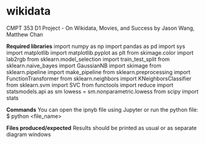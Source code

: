 # wikidata
CMPT 353 D1 Project - On Wikidata, Movies, and Success
by Jason Wang, Matthew Chan

<b>Required libraries</b>
<l>import numpy as np</l>
<l>import pandas as pd</l>
<l>import sys</l>
<l>import matplotlib</l>
<l>import matplotlib.pyplot as plt</l>
<l>from skimage.color import lab2rgb</l>
<l>from sklearn.model_selection import train_test_split</l>
<l>from sklearn.naive_bayes import GaussianNB</l>
<l>import skimage</l>
<l>from sklearn.pipeline import make_pipeline</l>
<l>from sklearn.preprocessing import FunctionTransformer</l>
<l>from sklearn.neighbors import KNeighborsClassifier</l>
<l>from sklearn.svm import SVC</l>
<l>from functools import reduce</l>
<l>import statsmodels.api as sm</l>
<l>lowess = sm.nonparametric.lowess</l>
<l>from scipy import stats</l>

<b>Commands</b>
You can open the ipnyb file using Jupyter or run the python file:
$ python <file_name>

<b>Files produced/expected</b>
Results should be printed as usual or as separate diagram windows

